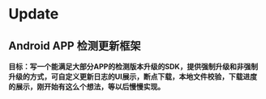 # Update
## Android APP 检测更新框架
**目标：写一个能满足大部分APP的检测版本升级的SDK，提供强制升级和非强制升级的方式，可自定义更新日志的UI展示，断点下载，本地文件校验，下载进度的展示，刚开始有这么个想法，等以后慢慢实现。**
